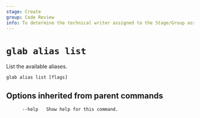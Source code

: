 ```yaml
---
stage: Create
group: Code Review
info: To determine the technical writer assigned to the Stage/Group associated with this page, see https://about.gitlab.com/handbook/product/ux/technical-writing/#assignments
---
```


<!--
This documentation is auto generated by a script.
Please do not edit this file directly. Run `make gen-docs` instead.
-->

# `glab alias list`

List the available aliases.

```plaintext
glab alias list [flags]
```

## Options inherited from parent commands

```plaintext
      --help   Show help for this command.
```
